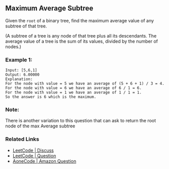 ## Maximum Average Subtree

Given the `root` of a binary tree, find the maximum average value of any subtree of that tree.

(A subtree of a tree is any node of that tree plus all its descendants. The average value of a tree is the sum of its values, divided by the number of nodes.)

### Example 1:

```
Input: [5,6,1]
Output: 6.00000
Explanation:
For the node with value = 5 we have an average of (5 + 6 + 1) / 3 = 4.
For the node with value = 6 we have an average of 6 / 1 = 6.
For the node with value = 1 we have an average of 1 / 1 = 1.
So the answer is 6 which is the maximum.
```

### Note:

There is another variation to this question that can ask to return the root node of the max Average subtree


### Related Links
* [LeetCode | Discuss](https://leetcode.com/discuss/interview-question/349617)
* [LeetCode | Question](https://leetcode.com/problems/maximum-average-subtree/)
* [AoneCode | Amazon Question](https://aonecode.com/amazon-subtree-with-maximum-average)
